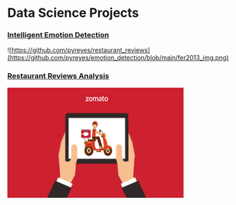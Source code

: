 

# Data Science Projects

 ###  [Intelligent Emotion Detection](https://github.com/pyreyes/emotion_detection)
  ![https://github.com/pyreyes/restaurant_reviews](https://github.com/pyreyes/emotion_detection/blob/main/fer2013_img.png)

### [Restaurant Reviews Analysis](https://github.com/pyreyes/restaurant_reviews)
 <a href="https://github.com/pyreyes/restaurant_reviews"><img src="https://github.com/pyreyes/restaurant_reviews/blob/main/Zomato-Social-1.jpg" alt="Kitten"
	title="A cute kitten" width="400" height="250" /></a>
 

